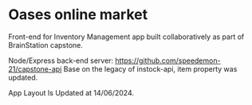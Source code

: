 # Oases online market

Front-end for Inventory Management app built collaboratively as part of BrainStation capstone.

Node/Express back-end server: https://github.com/speedemon-21/capstone-api
                              Base on the legacy of instock-api, item property was updated. 

App Layout Is Updated at 14/06/2024.
